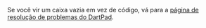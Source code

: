 <!-- ia-translate: true -->
Se você vir um caixa vazia em vez de código, vá para a
[página de resolução de problemas do DartPad](/tools/dartpad/troubleshoot).
